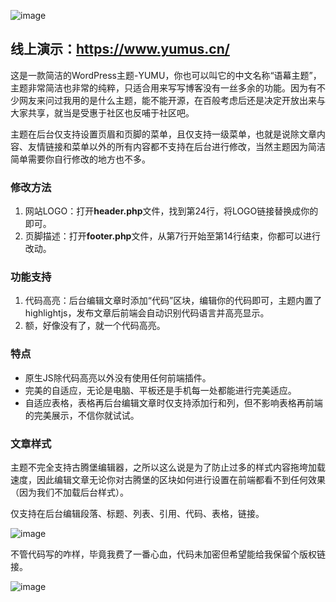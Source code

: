 ![image](https://user-images.githubusercontent.com/64707090/190620305-dd06eb87-26cd-45c9-92de-2d0242314f59.png)


## 线上演示：https://www.yumus.cn/


这是一款简洁的WordPress主题-YUMU，你也可以叫它的中文名称“语幕主题”，主题非常简洁也非常的纯粹，只适合用来写写博客没有一丝多余的功能。因为有不少网友来问过我用的是什么主题，能不能开源，在百般考虑后还是决定开放出来与大家共享，就当是受惠于社区也反哺于社区吧。

主题在后台仅支持设置页眉和页脚的菜单，且仅支持一级菜单，也就是说除文章内容、友情链接和菜单以外的所有内容都不支持在后台进行修改，当然主题因为简洁简单需要你自行修改的地方也不多。

### 修改方法

1.  网站LOGO：打开**header.php**文件，找到第24行，将LOGO链接替换成你的即可。
2.  页脚描述：打开**footer.php**文件，从第7行开始至第14行结束，你都可以进行改动。

### 功能支持

1.  代码高亮：后台编辑文章时添加“代码”区块，编辑你的代码即可，主题内置了highlightjs，发布文章后前端会自动识别代码语言并高亮显示。
2.  额，好像没有了，就一个代码高亮。

### 特点

*   原生JS除代码高亮以外没有使用任何前端插件。
*   完美的自适应，无论是电脑、平板还是手机每一处都能进行完美适应。
*   自适应表格，表格再后台编辑文章时仅支持添加行和列，但不影响表格再前端的完美展示，不信你就试试。

### 文章样式

主题不完全支持古腾堡编辑器，之所以这么说是为了防止过多的样式内容拖垮加载速度，因此编辑文章无论你对古腾堡的区块如何进行设置在前端都看不到任何效果（因为我们不加载后台样式）。

仅支持在后台编辑段落、标题、列表、引用、代码、表格，链接。

![image](https://user-images.githubusercontent.com/64707090/190621629-cad99c58-8daa-4e7c-b0fc-3da02282ce6d.png)

不管代码写的咋样，毕竟我费了一番心血，代码未加密但希望能给我保留个版权链接。

![image](https://user-images.githubusercontent.com/64707090/190620031-f682ffce-071a-4de0-a4b9-306a749e05ea.png)
